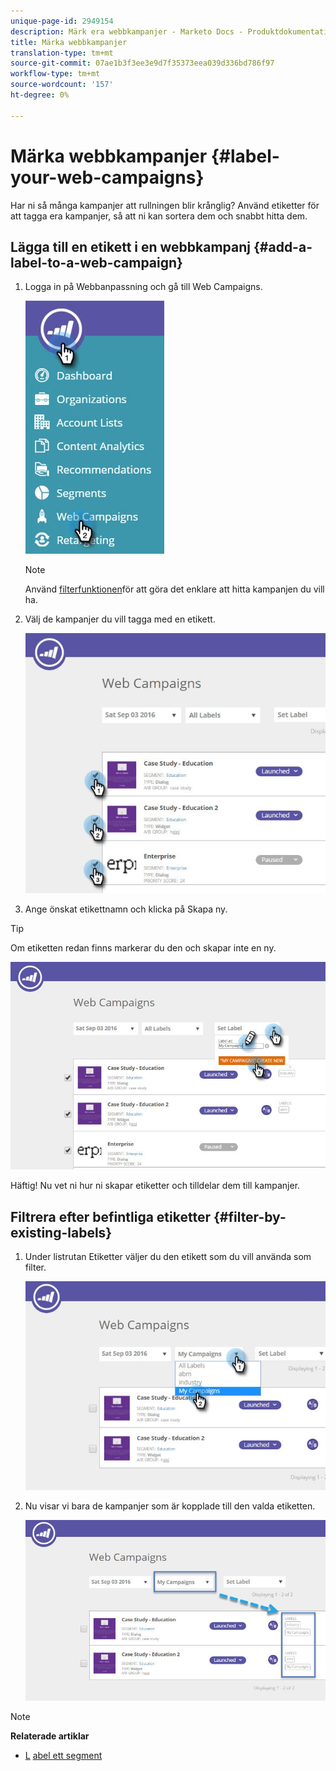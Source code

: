 ```yaml
---
unique-page-id: 2949154
description: Märk era webbkampanjer - Marketo Docs - Produktdokumentation
title: Märka webbkampanjer
translation-type: tm+mt
source-git-commit: 07ae1b3f3ee3e9d7f35373eea039d336bd786f97
workflow-type: tm+mt
source-wordcount: '157'
ht-degree: 0%

---
```



# Märka webbkampanjer {#label-your-web-campaigns}

Har ni så många kampanjer att rullningen blir krånglig? Använd etiketter för att tagga era kampanjer, så att ni kan sortera dem och snabbt hitta dem.

## Lägga till en etikett i en webbkampanj {#add-a-label-to-a-web-campaign}

1. Logga in på Webbanpassning och gå till Web Campaigns.

   ![](assets/web-campaigns-hand.jpg)

   >[!NOTE]
   >
   >Använd [filterfunktionen](filter-web-campaigns.md)för att göra det enklare att hitta kampanjen du vill ha.

1. Välj de kampanjer du vill tagga med en etikett.

   ![](assets/web-campaigns-label.jpg)

1. Ange önskat etikettnamn och klicka på Skapa ny.

>[!TIP]
>
>Om etiketten redan finns markerar du den och skapar inte en ny.

![](assets/web-campaigns-set-label.jpg)

Häftig! Nu vet ni hur ni skapar etiketter och tilldelar dem till kampanjer.

## Filtrera efter befintliga etiketter {#filter-by-existing-labels}

1. Under listrutan Etiketter väljer du den etikett som du vill använda som filter.

   ![](assets/web-campaigns-my-campaigns-dropdown.jpg)

1. Nu visar vi bara de kampanjer som är kopplade till den valda etiketten.

   ![](assets/web-campaigns-label-showing.jpg)

>[!NOTE]
>
>**Relaterade artiklar**
>
>* [L](create-a-new-in-zone-web-campaign.md) [abel ett segment](../../../product-docs/web-personalization/using-web-segments/label-your-segment.md)

>



